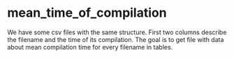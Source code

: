 # mean_time_of_compilation
We have some csv files with the same structure. First two columns describe the filename and the time of its compilation. The goal is to get file with data about mean compilation time for every filename in tables.
